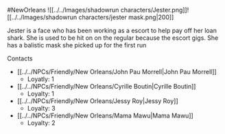 #NewOrleans
![[../../Images/shadowrun characters/Jester.png]]![[../../Images/shadowrun characters/jester mask.png|200]]

Jester is a face who has been working as a escort to help pay off her loan shark. She is used to be hit on on the regular because the escort gigs.
She has a balistic mask she picked up for the first run 


Contacts
- [[../../NPCs/Friendly/New Orleans/John Pau Morrell|John Pau Morrell]]
	- Loyatly: 1
- [[../../NPCs/Friendly/New Orleans/Cyrille Boutin|Cyrille Boutin]]
	- Loyalty: 1
- [[../../NPCs/Friendly/New Orleans/Jessy Roy|Jessy Roy]]
	- Loyalty: 3
- [[../../NPCs/Friendly/New Orleans/Mama Mawu|Mama Mawu]]
	- Loyalty: 2